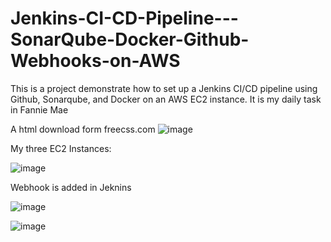 # Jenkins-CI-CD-Pipeline---SonarQube-Docker-Github-Webhooks-on-AWS

This is a project demonstrate how to set up a Jenkins CI/CD pipeline using Github, Sonarqube, and Docker on an AWS EC2 instance. It is my daily task in Fannie Mae

A html download form freecss.com
![image](https://github.com/chunkityip/Jenkins-CI-CD-Pipeline---SonarQube-Docker-Github-Webhooks-on-AWS/assets/47329780/9aae1fc4-33dd-4c7a-8ff4-b70b48b75825)


My three EC2 Instances:

![image](https://github.com/chunkityip/Jenkins-CI-CD-Pipeline---SonarQube-Docker-Github-Webhooks-on-AWS/assets/47329780/e8f4c768-1571-49e0-a249-8412cff54fbc)

Webhook is added in Jeknins

![image](https://github.com/chunkityip/Jenkins-CI-CD-Pipeline---SonarQube-Docker-Github-Webhooks-on-AWS/assets/47329780/cc049d14-3e22-4152-8c9f-56293dc4d255)

![image](https://github.com/chunkityip/Jenkins-CI-CD-Pipeline---SonarQube-Docker-Github-Webhooks-on-AWS/assets/47329780/c712318c-250a-40e4-83e3-b6db7e100f32)

